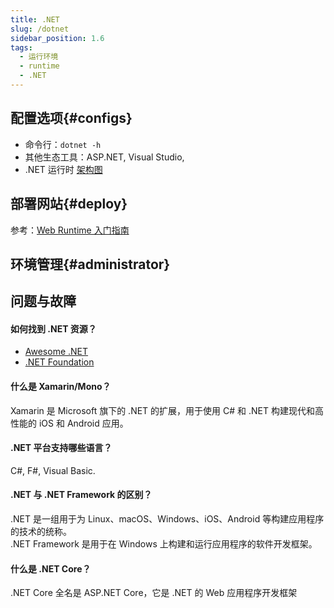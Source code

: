 ```yaml
---
title: .NET
slug: /dotnet
sidebar_position: 1.6
tags:
  - 运行环境
  - runtime
  - .NET
---
```



## 配置选项{#configs}

- 命令行：`dotnet -h`
- 其他生态工具：ASP.NET, Visual Studio,
- .NET 运行时 [架构图](./assets/swimlane-architecture-framework.svg)

## 部署网站{#deploy}

参考：[Web Runtime 入门指南](../runtime#quick)

## 环境管理{#administrator}

## 问题与故障

#### 如何找到 .NET 资源？

* [Awesome .NET](https://github.com/quozd/awesome-dotnet)
* [.NET Foundation](https://dotnetfoundation.org/)

#### 什么是 Xamarin/Mono？

Xamarin 是 Microsoft 旗下的 .NET 的扩展，用于使用 C# 和 .NET 构建现代和高性能的 iOS 和 Android 应用。

#### .NET 平台支持哪些语言？

C#, F#, Visual Basic.

#### .NET 与 .NET Framework 的区别？

.NET 是一组用于为 Linux、macOS、Windows、iOS、Android 等构建应用程序的技术的统称。  
.NET Framework 是用于在 Windows 上构建和运行应用程序的软件开发框架。

#### 什么是 .NET Core？

.NET Core 全名是 ASP.NET Core，它是 .NET 的 Web 应用程序开发框架